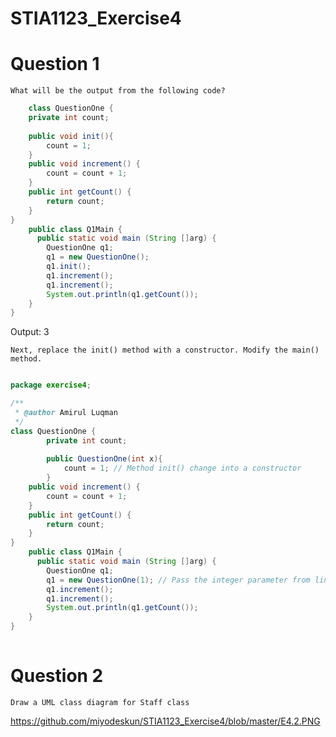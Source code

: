 # STIA1123_Exercise4
# Question 1
    What will be the output from the following code?
```java
    class QuestionOne {
	private int count;
	
	public void init(){
		count = 1;
	}
	public void increment() {
		count = count + 1;
	}
	public int getCount() {
		return count;
	}
} 
    public class Q1Main {
	  public static void main (String []arg) {
		QuestionOne q1;
		q1 = new QuestionOne();
		q1.init();
		q1.increment();
		q1.increment();
		System.out.println(q1.getCount());
	}
}
```
Output: 3

	Next, replace the init() method with a constructor. Modify the main() method.
```java

package exercise4;

/**
 * @author Amirul Luqman
 */
class QuestionOne {
    	private int count;
        
        public QuestionOne(int x){
            count = 1; // Method init() change into a constructor
        }
	public void increment() {
		count = count + 1;
	}
	public int getCount() {
		return count;
	}
}
    public class Q1Main {
	  public static void main (String []arg) {
		QuestionOne q1;
		q1 = new QuestionOne(1); // Pass the integer parameter from line 42 & 43
		q1.increment();
		q1.increment();
		System.out.println(q1.getCount());
	}
}
	
```
# Question 2
	Draw a UML class diagram for Staff class
https://github.com/miyodeskun/STIA1123_Exercise4/blob/master/E4.2.PNG


  
